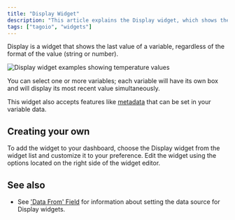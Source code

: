 ```yaml
---
title: "Display Widget"
description: "This article explains the Display widget, which shows the most recent value for a variable (string or number), and describes how to add and customize it on your dashboard."
tags: ["tagoio", "widgets"]
---
```


Display is a widget that shows the last value of a variable, regardless of the format of the value (string or number).

![Display widget examples showing temperature values](/docs_imagem/tagoio/display-widget-2.gif)

You can select one or more variables; each variable will have its own box and will display its most recent value simultaneously.

This widget also accepts features like [metadata](../data-management/metadata) that can be set in your variable data.

## Creating your own

To add the widget to your dashboard, choose the Display widget from the widget list and customize it to your preference. Edit the widget using the options located on the right side of the widget editor.

<!-- Image placeholder removed for build -->

## See also

- See ['Data From' Field](../data-management/data-records) for information about setting the data source for Display widgets.